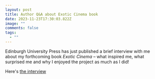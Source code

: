 ```yaml
---
layout: post
title: Author Q&A about Exotic Cinema book
date: 2023-11-23T17:30:03.822Z
image: ""
comments: false
tags:
  - ""
---
```

Edinburgh University Press has just published a brief interview with me about my forthcoming book *Exotic Cinema* – what inspired me, what surprised me and why I enjoyed the project as much as I did! 

Here's [the interview](https://euppublishingblog.com/2023/11/21/daniela-berghahn-on-exotic-cinema/?fbclid=IwAR0cbFRB_eb6Ss72EOnZHLKCwWR-71t3UmT8EUECDCMlbf5d7Gr5KkwA2mY)